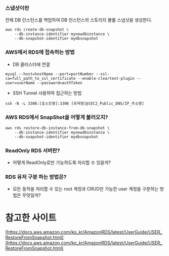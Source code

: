 ### 스냅샷이란

전체 DB 인스턴스를 백업하여 DB 인스턴스의 스토리지 볼륨 스냅샷을 생성한다.

```
aws rds create-db-snapshot \
    --db-instance-identifier mynewdbinstance \
    --db-snapshot-identifier mydbsnapshot
```

### AWS에서 RDS에 접속하는 방법

- DB 클러스터에 연결

```shell
mysql --host=hostName --port=portNumber --ssl-ca=full_path_to_ssl_certificate --enable-cleartext-plugin --user=userName --password=authToken
```

- SSH Tunnel 사용하여 접근하는 방법

```shell
ssh -N -L 3306:[호스트명]:3306 [유져명]@[EC2_Public_DNS/IP_주소명]
```

### AWS RDS에서 SnapShot을 어떻게 불러오지?

```
aws rds restore-db-instance-from-db-snapshot \
    --db-instance-identifier mynewdbinstance \
    --db-snapshot-identifier mydbsnapshot
```

### ReadOnly RDS 서버란?

- 어떻게 ReadOnly로만 가능하도록 처리할 수 있을까?

### RDS 유저 구분 하는 방법은?

- 모든 동작을 처리할 수 있는 root 계정과 CRUD만 가능한 user 계정을 구분하는 방법은 무엇일까?

# 참고한 사이트

[https://docs.aws.amazon.com/ko_kr/AmazonRDS/latest/UserGuide/USER_RestoreFromSnapshot.html](https://docs.aws.amazon.com/ko_kr/AmazonRDS/latest/UserGuide/USER_RestoreFromSnapshot.html)
